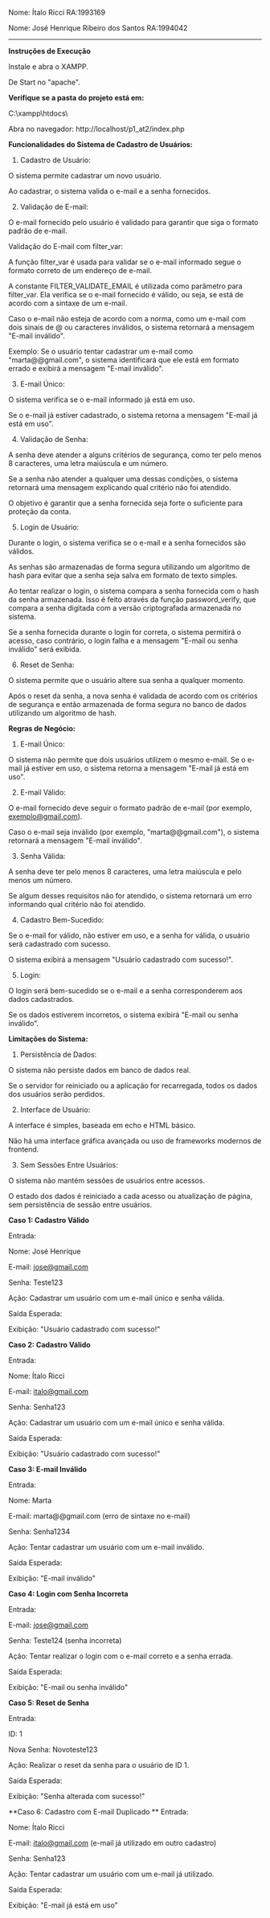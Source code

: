 Nome: Ítalo Ricci RA:1993169

Nome: José Henrique Ribeiro dos Santos RA:1994042

---------------------------------------------------------

**Instruções de Execução**

  Instale e abra o XAMPP.
  
  De Start no "apache".

**Verifique se a pasta do projeto está em:**

  C:\xampp\htdocs\
  
  Abra no navegador:
  http://localhost/p1_at2/index.php

**Funcionalidades do Sistema de Cadastro de Usuários:**
  1. Cadastro de Usuário:
  
  O sistema permite cadastrar um novo usuário.
  
  Ao cadastrar, o sistema valida o e-mail e a senha fornecidos.
  
  2. Validação de E-mail:
  
  O e-mail fornecido pelo usuário é validado para garantir que siga o formato padrão de e-mail.
  
  Validação do E-mail com filter_var:
  
  A função filter_var é usada para validar se o e-mail informado segue o formato correto de um endereço de e-mail.
  
  A constante FILTER_VALIDATE_EMAIL é utilizada como parâmetro para filter_var. Ela verifica se o e-mail fornecido é válido, ou seja, se está de acordo com a sintaxe de um e-mail.
  
  Caso o e-mail não esteja de acordo com a norma, como um e-mail com dois sinais de @ ou caracteres inválidos, o sistema retornará a mensagem "E-mail inválido".
  
  Exemplo: Se o usuário tentar cadastrar um e-mail como "marta@@gmail.com", o sistema identificará que ele está em formato errado e exibirá a mensagem "E-mail inválido".
  
  3. E-mail Único:
  
  O sistema verifica se o e-mail informado já está em uso.
  
  Se o e-mail já estiver cadastrado, o sistema retorna a mensagem "E-mail já está em uso".
  
  4. Validação de Senha:
  
  A senha deve atender a alguns critérios de segurança, como ter pelo menos 8 caracteres, uma letra maiúscula e um número.
  
  Se a senha não atender a qualquer uma dessas condições, o sistema retornará uma mensagem explicando qual critério não foi atendido.
  
  O objetivo é garantir que a senha fornecida seja forte o suficiente para proteção da conta.
  
  5. Login de Usuário:
  
  Durante o login, o sistema verifica se o e-mail e a senha fornecidos são válidos.
  
  As senhas são armazenadas de forma segura utilizando um algoritmo de hash para evitar que a senha seja salva em formato de texto simples.
  
  Ao tentar realizar o login, o sistema compara a senha fornecida com o hash da senha armazenada. Isso é feito através da função password_verify, que compara a senha digitada com a versão criptografada      armazenada no sistema.
  
  Se a senha fornecida durante o login for correta, o sistema permitirá o acesso, caso contrário, o login falha e a mensagem "E-mail ou senha inválido" será exibida.
  
  6. Reset de Senha:
  
  O sistema permite que o usuário altere sua senha a qualquer momento.
  
  Após o reset da senha, a nova senha é validada de acordo com os critérios de segurança e então armazenada de forma segura no banco de dados utilizando um algoritmo de hash.

**Regras de Negócio:**
  1. E-mail Único:
  
  O sistema não permite que dois usuários utilizem o mesmo e-mail. Se o e-mail já estiver em uso, o sistema retorna a mensagem "E-mail já está em uso".
  
  2. E-mail Válido:
  
  O e-mail fornecido deve seguir o formato padrão de e-mail (por exemplo, exemplo@gmail.com).
  
  Caso o e-mail seja inválido (por exemplo, "marta@@gmail.com"), o sistema retornará a mensagem "E-mail inválido".
  
  3. Senha Válida:
  
  A senha deve ter pelo menos 8 caracteres, uma letra maiúscula e pelo menos um número.
  
  Se algum desses requisitos não for atendido, o sistema retornará um erro informando qual critério não foi atendido.
  
  4. Cadastro Bem-Sucedido:
  
  Se o e-mail for válido, não estiver em uso, e a senha for válida, o usuário será cadastrado com sucesso.
  
  O sistema exibirá a mensagem "Usuário cadastrado com sucesso!".
  
  5. Login:
  
  O login será bem-sucedido se o e-mail e a senha corresponderem aos dados cadastrados.
  
  Se os dados estiverem incorretos, o sistema exibirá "E-mail ou senha inválido".

**Limitações do Sistema:**
 1. Persistência de Dados:
 
 O sistema não persiste dados em banco de dados real.
 
 Se o servidor for reiniciado ou a aplicação for recarregada, todos os dados dos usuários serão perdidos.
 
 2. Interface de Usuário:
 
 A interface é simples, baseada em echo e HTML básico.
 
 Não há uma interface gráfica avançada ou uso de frameworks modernos de frontend.
 
 3. Sem Sessões Entre Usuários:
 
 O sistema não mantém sessões de usuários entre acessos.
 
 O estado dos dados é reiniciado a cada acesso ou atualização de página, sem persistência de sessão entre usuários.

**Caso 1: Cadastro Válido**

  Entrada:
  
  Nome: José Henrique
  
  E-mail: jose@gmail.com
  
  Senha: Teste123
  
  Ação: Cadastrar um usuário com um e-mail único e senha válida.
  
  Saída Esperada:
  
  Exibição: "Usuário cadastrado com sucesso!"

**Caso 2: Cadastro Válido**

  Entrada:
  
  Nome: Ítalo Ricci
  
  E-mail: italo@gmail.com
  
  Senha: Senha123
  
  Ação: Cadastrar um usuário com um e-mail único e senha válida.
  
  Saída Esperada:
  
  Exibição: "Usuário cadastrado com sucesso!"

**Caso 3: E-mail Inválido**

  Entrada:
  
  Nome: Marta
  
  E-mail: marta@@gmail.com (erro de sintaxe no e-mail)
  
  Senha: Senha1234
  
  Ação: Tentar cadastrar um usuário com um e-mail inválido.
  
  Saída Esperada:
  
  Exibição: "E-mail inválido"

**Caso 4: Login com Senha Incorreta**

  Entrada:
  
  E-mail: jose@gmail.com
  
  Senha: Teste124 (senha incorreta)
  
  Ação: Tentar realizar o login com o e-mail correto e a senha errada.
  
  Saída Esperada:
  
  Exibição: "E-mail ou senha inválido"

**Caso 5: Reset de Senha**

  Entrada:
  
  ID: 1
  
  Nova Senha: Novoteste123
  
  Ação: Realizar o reset da senha para o usuário de ID 1.
  
  Saída Esperada:
  
  Exibição: "Senha alterada com sucesso!"

**Caso 6: Cadastro com E-mail Duplicado
**
  Entrada:
  
  Nome: Ítalo Ricci
  
  E-mail: italo@gmail.com
   (e-mail já utilizado em outro cadastro)
  
  Senha: Senha123
  
  Ação: Tentar cadastrar um usuário com um e-mail já utilizado.
  
  Saída Esperada:
  
  Exibição: "E-mail já está em uso"
